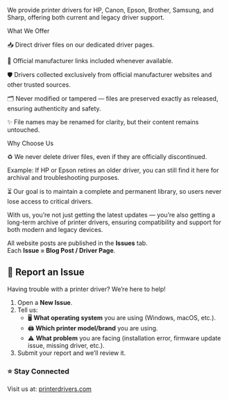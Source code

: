 We provide printer drivers for HP, Canon, Epson, Brother, Samsung, and Sharp, offering both current and legacy driver support.

What We Offer

📥 Direct driver files on our dedicated driver pages.

🔗 Official manufacturer links included whenever available.

🛡️ Drivers collected exclusively from official manufacturer websites and other trusted sources.

🗂️ Never modified or tampered — files are preserved exactly as released, ensuring authenticity and safety.

✨ File names may be renamed for clarity, but their content remains untouched.

Why Choose Us

♻️ We never delete driver files, even if they are officially discontinued.

Example: If HP or Epson retires an older driver, you can still find it here for archival and troubleshooting purposes.

⏳ Our goal is to maintain a complete and permanent library, so users never lose access to critical drivers.

With us, you’re not just getting the latest updates — you’re also getting a long-term archive of printer drivers, ensuring compatibility and support for both modern and legacy devices.

All website posts are published in the **Issues** tab.  
Each **Issue = Blog Post / Driver Page**.  

## 📢 Report an Issue

Having trouble with a printer driver? We’re here to help!  

1. Open a **New Issue**.  
2. Tell us:  
   - 🖥️ **What operating system** you are using (Windows, macOS, etc.).  
   - 🖨️ **Which printer model/brand** you are using.  
   - ⚠️ **What problem** you are facing (installation error, firmware update issue, missing driver, etc.).  
3. Submit your report and we’ll review it.

### ⭐ Stay Connected
Visit us at: [printerdrivers.com](https://printerdrivers.com)  
